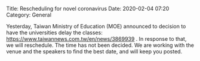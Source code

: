 Title: Rescheduling for novel coronavirus
Date: 2020-02-04 07:20
Category: General

Yesterday, Taiwan Ministry of Education (MOE) announced to decision to have the
universities delay the classes: https://www.taiwannews.com.tw/en/news/3869939 .
In response to that, we will reschedule.  The time has not been decided.  We
are working with the venue and the speakers to find the best date, and will
keep you posted.
